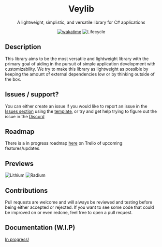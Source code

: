 <div align="center">

# Veylib
A lightweight, simplistic, and versatile library for C# applications

[![wakatime](https://wakatime.com/badge/user/0ccf7ed5-30a2-486d-8ea4-6b0ca58cd9c9/project/3b474118-cf1e-4b6a-bba2-1c30ece40015.svg)](https://wakatime.com/badge/user/0ccf7ed5-30a2-486d-8ea4-6b0ca58cd9c9/project/3b474118-cf1e-4b6a-bba2-1c30ece40015)
![Lifecycle](https://img.shields.io/badge/lifecycle-in%20development-green)

</div>

## Description
This library aims to be the most versatile and lightweight library with the primary goal of aiding in the pursuit of simple application development with customizability. We try to make this library as lightweight as possible by keeping the amount of external dependencies low or by thinking outside of the box.

## Issues / support?
You can either create an issue if you would like to report an issue in the [Issues section](https://github.com/verlox/Veylib/issues) using the [template](https://github.com/verlox/Veylib/issues/new?assignees=&labels=bug&template=bug_report.md&title=Bug), or try and get help trying to figure out the issue in the [Discord](https://discord.gg/efVxVFKuVu) 

## Roadmap
There is a in progress roadmap [here](https://trello.com/b/sGHH6Rjr/veylib) on Trello of upcoming features/updates.

## Previews
![Lithium](https://raw.githubusercontent.com/verlox/Veylib/master/Previews/lithium.png)
![Radium](https://raw.githubusercontent.com/verlox/Veylib/master/Previews/radium.png)

## Contributions
Pull requests are welcome and will always be reviewed and testing before being either accepted or rejected. If you want to see some code that could be improved on or even redone, feel free to open a pull request.

## Documentation (W.I.P)
[In progress!](https://github.com/verlox/Veylib/wiki)
